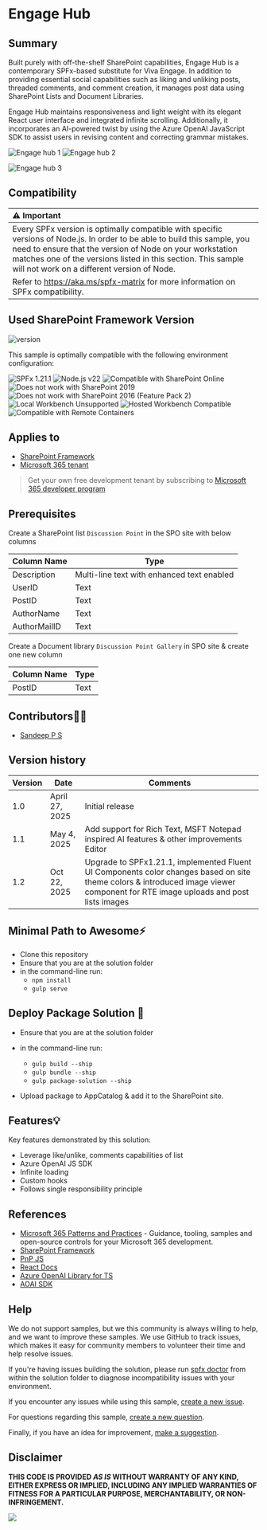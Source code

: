# Engage Hub

## Summary

Built purely with off-the-shelf SharePoint capabilities, Engage Hub is a contemporary SPFx-based substitute for Viva Engage. In addition to providing essential social capabilities such as liking and unliking posts, threaded comments, and comment creation, it manages post data using SharePoint Lists and Document Libraries.

Engage Hub maintains responsiveness and light weight with its elegant React user interface and integrated infinite scrolling. Additionally, it incorporates an AI-powered twist by using the Azure OpenAI JavaScript SDK to assist users in revising content and correcting grammar mistakes.

![Engage hub 1](./assets/engage_hub1.png)
![Engage hub 2](./assets/engage_hub2.png)

![Engage hub 3](./assets/engage_hub2.gif)

## Compatibility

| :warning: Important                                                                                                                                                                                                                                                                                   |
| :---------------------------------------------------------------------------------------------------------------------------------------------------------------------------------------------------------------------------------------------------------------------------------------------------- |
| Every SPFx version is optimally compatible with specific versions of Node.js. In order to be able to build this sample, you need to ensure that the version of Node on your workstation matches one of the versions listed in this section. This sample will not work on a different version of Node. |
| Refer to <https://aka.ms/spfx-matrix> for more information on SPFx compatibility.                                                                                                                                                                                                                     |

## Used SharePoint Framework Version

![version](https://img.shields.io/badge/version-1.21.1-green.svg)

This sample is optimally compatible with the following environment configuration:

![SPFx 1.21.1](https://img.shields.io/badge/SPFx-1.21.1-green.svg)
![Node.js v22](https://img.shields.io/badge/Node.js-v22-green.svg)
![Compatible with SharePoint Online](https://img.shields.io/badge/SharePoint%20Online-Compatible-green.svg)
![Does not work with SharePoint 2019](https://img.shields.io/badge/SharePoint%20Server%202019-Incompatible-red.svg "SharePoint Server 2019 requires SPFx 1.4.1 or lower")
![Does not work with SharePoint 2016 (Feature Pack 2)](<https://img.shields.io/badge/SharePoint%20Server%202016%20(Feature%20Pack%202)-Incompatible-red.svg> "SharePoint Server 2016 Feature Pack 2 requires SPFx 1.1")
![Local Workbench Unsupported](https://img.shields.io/badge/Local%20Workbench-Unsupported-red.svg "Local workbench is no longer available as of SPFx 1.13 and above")
![Hosted Workbench Compatible](https://img.shields.io/badge/Hosted%20Workbench-Compatible-red.svg)
![Compatible with Remote Containers](https://img.shields.io/badge/Remote%20Containers-Compatible-red.svg)

## Applies to

- [SharePoint Framework](https://aka.ms/spfx)
- [Microsoft 365 tenant](https://docs.microsoft.com/en-us/sharepoint/dev/spfx/set-up-your-developer-tenant)

> Get your own free development tenant by subscribing to [Microsoft 365 developer program](http://aka.ms/o365devprogram)

## Prerequisites

Create a SharePoint  list `Discussion Point` in the SPO site with below columns

| Column Name | Type  |
| ----------- | ----- |
| Description       | Multi-line text with enhanced text enabled  |
| UserID | Text  |
| PostID | Text  |
| AuthorName   | Text |
| AuthorMailID   | Text |

Create a Document library `Discussion Point Gallery` in SPO site & create one new column

| Column Name | Type  |
| ----------- | ----- |
| PostID   | Text |

## Contributors🧑‍💻

- [Sandeep P S](https://github.com/Sandeep-FED)

## Version history

| Version | Date             | Comments                            |
| ------- | ---------------- | ----------------------------------- |
| 1.0     | April 27, 2025   | Initial release                     |
| 1.1     | May 4, 2025    | Add support for Rich Text, MSFT Notepad inspired AI features & other improvements Editor |
| 1.2     | Oct 22, 2025    | Upgrade to SPFx1.21.1, implemented Fluent UI Components color changes based on site theme colors & introduced image viewer component for RTE image uploads and post lists images |

## Minimal Path to Awesome⚡

- Clone this repository
- Ensure that you are at the solution folder
- in the command-line run:
  - `npm install`
  - `gulp serve`

## Deploy Package Solution 🚀

- Ensure that you are at the solution folder
- in the command-line run:
  - `gulp build --ship`
  - `gulp bundle --ship`
  - `gulp package-solution --ship`

- Upload package to AppCatalog & add it to the SharePoint site.

## Features💡

Key features demonstrated by this solution:

- Leverage like/unlike, comments capabilities of list
- Azure OpenAI JS SDK
- Infinite loading
- Custom hooks
- Follows single responsibility principle

## References

- [Microsoft 365 Patterns and Practices](https://aka.ms/m365pnp) - Guidance, tooling, samples and open-source controls for your Microsoft 365 development.
- [SharePoint Framework](https://docs.microsoft.com/sharepoint/dev/spfx/set-up-your-developer-tenant)
- [PnP JS](https://pnp.github.io/pnpjs/)
- [React Docs](https://react.dev/learn)
- [Azure OpenAI Library for TS](https://learn.microsoft.com/en-us/javascript/api/overview/azure/openai-readme?view=azure-node-latest)
- [AOAI SDK](https://github.com/Azure/azure-sdk-for-js/tree/main/sdk/openai/openai)

## Help

We do not support samples, but we this community is always willing to help, and we want to improve these samples. We use GitHub to track issues, which makes it easy for community members to volunteer their time and help resolve issues.

If you're having issues building the solution, please run [spfx doctor](https://pnp.github.io/cli-microsoft365/cmd/spfx/spfx-doctor/) from within the solution folder to diagnose incompatibility issues with your environment.

If you encounter any issues while using this sample, [create a new issue](https://github.com/pnp/sp-dev-fx-webparts/issues/new?assignees=&labels=Needs%3A+Triage+%3Amag%3A%2Ctype%3Abug-suspected%2Csample%3A%20react-engage-hub&template=bug-report.yml&sample=react-engage-hub&authors=@Sandeep-FED&title=react-engage-hub%20-%20).

For questions regarding this sample, [create a new question](https://github.com/pnp/sp-dev-fx-webparts/issues/new?assignees=&labels=Needs%3A+Triage+%3Amag%3A%2Ctype%3Aquestion%2Csample%3A%20react-engage-hub&template=question.yml&sample=react-engage-hub&authors=@Sandeep-FED&title=react-engage-hub%20-%20).

Finally, if you have an idea for improvement, [make a suggestion](https://github.com/pnp/sp-dev-fx-webparts/issues/new?assignees=&labels=Needs%3A+Triage+%3Amag%3A%2Ctype%3Aenhancement%2Csample%3A%20react-engage-hub&template=question.yml&sample=react-engage-hub&authors=@Sandeep-FED&title=react-engage-hub-widget%20-%20).

## Disclaimer

**THIS CODE IS PROVIDED _AS IS_ WITHOUT WARRANTY OF ANY KIND, EITHER EXPRESS OR IMPLIED, INCLUDING ANY IMPLIED WARRANTIES OF FITNESS FOR A PARTICULAR PURPOSE, MERCHANTABILITY, OR NON-INFRINGEMENT.**

![](https://m365-visitor-stats.azurewebsites.net/sp-dev-fx-webparts/samples/react-engage-hub)